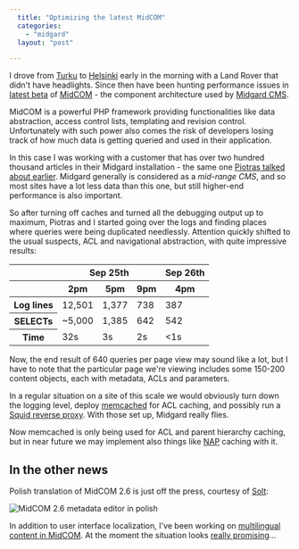 ```yaml
---
  title: "Optimizing the latest MidCOM"
  categories: 
    - "midgard"
  layout: "post"

---
```

I drove from [Turku][1] to [Helsinki][2] early in the morning with a Land Rover that didn't have headlights. Since then have been hunting performance issues in [latest beta][5] of [MidCOM][3] - the component architecture used by [Midgard CMS][4].

MidCOM is a powerful PHP framework providing functionalities like data abstraction, access control lists, templating and revision control. Unfortunately with such power also comes the risk of developers losing track of how much data is getting queried and used in their application.

In this case I was working with a customer that has over two hundred thousand articles in their Midgard installation - the same one [Piotras talked about earlier][6]. Midgard generally is considered as a _mid-range CMS_, and so most sites have a lot less data than this one, but still higher-end performance is also important.

So after turning off caches and turned all the debugging output up to maximum, Piotras and I started going over the logs and finding places where queries were being duplicated needlessly. Attention quickly shifted to the usual suspects, ACL and navigational abstraction, with quite impressive results:

<table>
    <thead>
        <tr>
            <th></th>
            <th colspan="3">Sep 25th</th>
            <th>Sep 26th</th>
        </tr>
        <tr>
            <th></th>
            <th>2pm</th>
            <th>5pm</th>
            <th>9pm</th>
            <th>4pm</th>
        </tr>
    </thead>
    <tbody>
        <tr>
            <th>Log lines</th>
            <td>12,501</td>
            <td> 1,377</td>
            <td>   738</td>
            <td>   387</td>
        </tr>
        <tr>
            <th>SELECTs</th>
            <td>~5,000</td>
            <td> 1,385</td>
            <td>   642</td>
            <td>   542</td>
        </tr>
        <tr>
            <th>Time</th>
            <td>32s</td>
            <td> 3s</td>
            <td> 2s</td>
            <td> &lt;1s</td>
        </tr>
    </tbody>
</table>
        
Now, the end result of 640 queries per page view may sound like a lot, but I have to note that the particular page we're viewing includes some 150-200 content objects, each with metadata, ACLs and parameters.

In a regular situation on a site of this scale we would obviously turn down the logging level, deploy [memcached][7] for ACL caching, and possibly run a [Squid reverse proxy][8]. With those set up, Midgard really flies.

Now memcached is only being used for ACL and parent hierarchy caching, but in near future we may implement also things like [NAP][10] caching with it.

## In the other news

Polish translation of MidCOM 2.6 is just off the press, courtesy of [Solt][9]:

![MidCOM 2.6 metadata editor in polish](http://bergie.iki.fi/midcom-serveattachmentguid-76636990c5c1958bf12d52022ee2a71a/midcom-2.6-metadata-pl-small.jpg)

In addition to user interface localization, I've been working on [multilingual content in MidCOM][11]. At the moment the situation looks [really promising][12]...

[1]: http://en.wikipedia.org/wiki/Turku
[2]: http://en.wikipedia.org/wiki/Helsinki
[3]: http://www.midgard-project.org/documentation/midcom/
[4]: http://www.midgard-project.org/
[5]: http://pear.midcom-project.org/index.php?package=midcom&release=2.6.0beta5&downloads
[6]: http://www.nemein.com/people/piotras/midgard-database-indexes.html
[7]: http://www.danga.com/memcached/
[8]: http://www.squid-cache.org/
[9]: http://www.midgard-project.org/community/whoswho/solt.html
[10]: http://www.midgard-project.org/documentation/concepts-midcom-specs-subsystems-nap/
[11]: http://www.midgard-project.org/development/mrfc/0032.html
[12]: http://www.nehmer.net/lurker/gforge/message/20060924.112739.dc351a3b.en.html